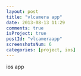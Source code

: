```yaml
---
layout: post
title: "vlcamera app"
date: 2013-08-13 11:29
comments: true
isProject: true
postId: "vlcameraapp"
screenshotsNum: 6
categories: [project, ios]
---
```


ios app
